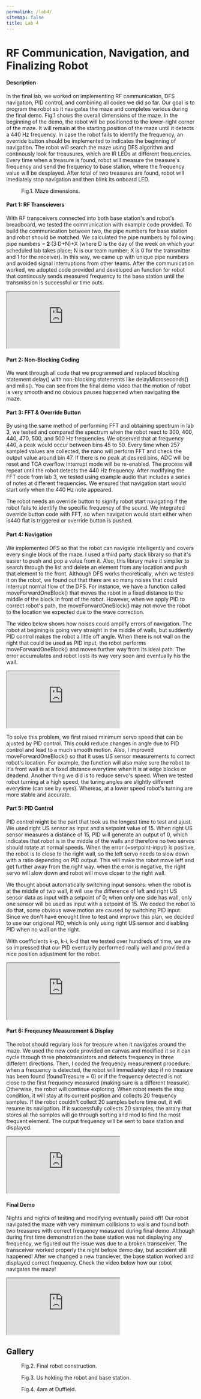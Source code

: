 ```yaml
---
permalink: /lab4/
sitemap: false
title: Lab 4
---
```

# RF Communication, Navigation, and Finalizing Robot
#### Description
In the final lab, we worked on implementing RF communication, DFS navigation, PID control, and combining all codes we did so far. Our goal is to program the robot so it navigates the maze and completes various during the final demo. Fig.1 shows the overall dimensions of the maze. In the beginning of the demo, the robot will be positioned to the lower-right corner of the maze. It will remain at the starting position of the maze until it detects a 440 Hz frequency. In case the robot fails to identify the frequency, an override button should be implemented to indicates the beginning of navigation. The robot will search the maze using DFS algorithm and continously look for treausures, which are IR LEDs at different frequencies. Every time when a treasure is found, robot will measure the treasure's frequency and send the frequency to base station, where the frequency value will be desplayed. After total of two treasures are found, robot will imediately stop navigation and then blink its onboard LED.

<figure style="width: 500px" class="align-center">
  <img src="{{ '/images/lab4/maze.png' | absolute_url }}" alt="">
  <figcaption>Fig.1. Maze dimensions.</figcaption>
</figure> 

#### Part 1: RF Transcievers
With RF transceivers connected into both base station's and robot's breadboard, we tested the communication with example code provided. To build the communication between two, the pipe numbers for base station and robot should be matched. We calculated the pipe numbers by following: pipe numbers = 𝟐∙(3∙D+N)+X (where D is the day of the week on which your scheduled lab takes place; N is our team number; X is 0 for the transmitter and 1 for the receiver). In this way, we came up with unique pipe numbers and avoided signal interruptions from other teams. After the communication worked, we adopted code provided and developed an function for robot that continously sends measured frequency to the base station until the transmission is successful or time outs.

<div class="responsive-embed responsive-embed-21by9" stype="width: 500px">
  <iframe class="responsive-embed-item" src="https://www.youtube.com/embed/cSgxkioj7cQ" ></iframe>
</div>

#### Part 2: Non-Blocking Coding
We went through all code that we programmed and replaced blocking statement delay() with non-blocking statements like delayMicroseconds() and milis(). You can see from the final demo video that the motion of robot is very smooth and no obvious pauses happened when navigating the maze.

#### Part 3: FFT & Override Button
By using the same method of performing FFT and obtaining spectrum in lab 3, we tested and compared the spectrum when the robot react to 300, 400, 440, 470, 500, and 500 Hz frequencies. We observed that at frequency 440, a peak would occur between bins 45 to 50. Every time when 257 sampled values are collected, the nano will perform FFT and check the output value around bin 47. If there is no peak at desired bins, ADC will be reset and TCA overflow interrupt mode will be re-enabled. The process will repeat until the robot detects the 440 Hz frequency. After modifying the FFT code from lab 3, we tested using example audio that includes a series of notes at different frequencies. We ensured that navigation start would start only when the 440 Hz note appeared.

The robot needs an override button to signify robot start navigating if the robot fails to identify the specific frequency of the sound. We integrated override button code with FFT, so when navigation would start either when is440 flat is triggered or override button is pushed.

#### Part 4: Navigation
We implemented DFS so that the robot can navigate intelligently and covers every single block of the maze. I used a third party stack library so that it's easier to push and pop a value from it. Also, this library make it simplier to search through the list and delete an element from any location and push that element to the front. Although DFS works theoretically, when we tested it on the robot, we found out that there are so many noises that could interrupt normal flow of the DFS. For instance, we have a function called moveForwardOneBlock() that moves the robot in a fixed distance to the middle of the block in front of the robot. However, when we apply PID to correct robot's path, the moveForwardOneBlock() may not move the robot to the location we expected due to the wave correction. 

The video below shows how noises could amplify errors of navigation. The robot at begining is going very straight in the middle of walls, but suddently PID control makes the robot a little off angle. When there is not wall on the right that could be used as PID input, the robot performs moveForwardOneBlock() and moves further way from its ideal path. The error accumulates and robot losts its way very soon and eventually his the wall.

<div class="responsive-embed responsive-embed-21by9" stype="width: 500px">
  <iframe class="responsive-embed-item" src="https://www.youtube.com/embed/ErcQTAEFHwU" ></iframe>
</div>

To solve this problem, we first raised minimum servo speed that can be ajusted by PID control. This could reduce changes in angle due to PID control and lead to a much smooth motion. Also, I improved moveForwardOneBlock() so that it uses US sensor measurements to correct robot's location. For example, the function will also make sure the robot to it's front wall is at a fixed distance everytime when it is at edge blocks or deadend. Another thing we did is to reduce servo's speed. When we tested robot turning at a high speed, the turing angles are slightly different everytime (can see by eyes). Whereas, at a lower speed robot's turning are more stable and accurate.

#### Part 5: PID Control
PID control might be the part that took us the longest time to test and ajust. We used right US sensor as input and a setpoint value of 15. When right US sensor measures a distance of 15, PID will generate an output of 0, which indicates that robot is in the middle of the walls and therefore no two servos should rotate at normal speeds. When the error (=setpoint-input) is positive, the robot is to close to the right wall, so the left servo needs to slow down with a ratio depending on PID output. This will make the robot move leff and get further away from the right way. when the error is negative, the right servo will slow down and robot will move closer to the right wall.

We thought about automatically switching input sensors: when the robot is at the middle of two wall, it will use the difference of left and right US sensor data as input with a setpoint of 0; when only one side has wall, only one sensor will be used as input with a setpoint of 15. We coded the robot to do that, some obvious wave motion are caused by switching PID input. Since we don't have enought time to test and improve this plan, we decided to use our origional PID, which is only using right US sensor and disabling PID when no wall on the right. 

With coefficients k-p, k-i, k-d that we tested over hundreds of time, we are so impressed that our PID eventually performed really well and provided a nice position adjustment for the robot.

<div class="responsive-embed responsive-embed-21by9" stype="width: 500px">
  <iframe class="responsive-embed-item" src="https://www.youtube.com/embed/jU8PCq7maXw" ></iframe>
</div>

#### Part 6: Freqeuncy Measurement & Display
The robot should regulary look for treasure when it navigates around the maze. We used the new code provided on canvas and modified it so it can cycle through three phototransistors and detects frequency in three different directions. Then, I coded the frequency measurement procedure: when a frequency is detected, the robot will immediately stop if no treasure has been found (foundTreasure = 0) or if the frequency detected is not close to the first frequency measured (making sure is a different treasure). Otherwise, the robot will continue exploring. When robot meets the stop condition, it will stay at its current position and collects 20 frequency samples. If the robot couldn't collect 20 samples before time out, it will resume its navigation. If it successfully collects 20 samples, the arrary that stores all the samples will go through sorting and mod to find the most frequent element. The output frequency will be sent to base station and displayed.

<div class="responsive-embed responsive-embed-21by9" stype="width: 500px">
  <iframe class="responsive-embed-item" src="https://www.youtube.com/embed/1bsD_23xe-M" ></iframe>
</div>

#### Final Demo
Nights and nights of testing and modifying eventually paied off! Our robot navigated the maze with very mimimum collisions to walls and found both two treasures with correct frequency measured during final demo. Although during first time demonstration the base station was not displaying any frequency, we figured out the issue was due to a broken transceiver. The transceiver worked properly the night before demo day, but accident still happened! After we changed a new tranciever, the base station worked and displayed correct frequency. Check the video below how our robot navigates the maze!

<div class="responsive-embed responsive-embed-21by9" stype="width: 500px">
  <iframe class="responsive-embed-item" src="https://www.youtube.com/embed/49Sj6QCjLVE" ></iframe>
</div>

## Gallery
<figure style="width: 500px" class="align-center">
  <img src="{{ '/images/lab4/robot.png' | absolute_url }}" alt="">
  <figcaption>Fig.2. Final robot construction.</figcaption>
</figure> 

<figure style="width: 500px" class="align-center">
  <img src="{{ '/images/lab4/team.png' | absolute_url }}" alt="">
  <figcaption>Fig.3. Us holding the robot and base station.</figcaption>
</figure> 

<figure style="width: 500px" class="align-center">
  <img src="{{ '/images/lab4/me.jpg' | absolute_url }}" alt="">
  <figcaption>Fig.4. 4am at Duffield.</figcaption>
</figure> 
